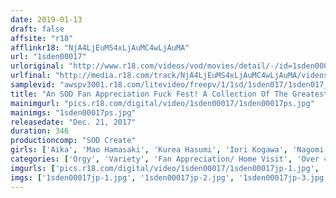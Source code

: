 ```yaml
---
date: 2019-01-13
draft: false
affsite: "r18"
afflinkr18: "NjA4LjEuMS4xLjAuMC4wLjAuMA"
url: "1sden00017"
urloriginal: "http://www.r18.com/videos/vod/movies/detail/-/id=1sden00017"
urlfinal: "http://media.r18.com/track/NjA4LjEuMS4xLjAuMC4wLjAuMA/videos/vod/movies/detail/-/id=1sden00017"
samplevid: "awspv3001.r18.com/litevideo/freepv/1/1sd/1sden017/1sden017_dmb_w.mp4"
title: "An SOD Fan Appreciation Fuck Fest! A Collection Of The Greatest Actresses In History! 2 SOD Stars And 16 Ultra Popular And Elegant Actresses In A Large Orgies Fuck Fest Voted For By Our Fans! A 2 Day 1 Night Fuck Buffet! 72 Cum Shots An Unlimited Ejaculation Bus Tour 2 (*18 Amateur Male Participants)"
mainimgurl: "pics.r18.com/digital/video/1sden00017/1sden00017ps.jpg"
mainimgs: "1sden00017ps.jpg"
releasedate: "Dec. 21, 2017"
duration: 346
productioncomp: "SOD Create"
girls: ['Aika', 'Mao Hamasaki', 'Kurea Hasumi', 'Iori Kogawa', 'Nagomi', 'Aki Sasaki', 'Misa Suzumi', 'Matsuri Kiritani', 'Chisato Takagi', 'Jun Igarashi']
categories: ['Orgy', 'Variety', 'Fan Appreciation/ Home Visit', 'Over 4 Hours', 'Hi-Def']
imgurls: ['pics.r18.com/digital/video/1sden00017/1sden00017jp-1.jpg', 'pics.r18.com/digital/video/1sden00017/1sden00017jp-2.jpg', 'pics.r18.com/digital/video/1sden00017/1sden00017jp-3.jpg', 'pics.r18.com/digital/video/1sden00017/1sden00017jp-4.jpg', 'pics.r18.com/digital/video/1sden00017/1sden00017jp-5.jpg', 'pics.r18.com/digital/video/1sden00017/1sden00017jp-6.jpg', 'pics.r18.com/digital/video/1sden00017/1sden00017jp-7.jpg', 'pics.r18.com/digital/video/1sden00017/1sden00017jp-8.jpg', 'pics.r18.com/digital/video/1sden00017/1sden00017jp-9.jpg', 'pics.r18.com/digital/video/1sden00017/1sden00017jp-10.jpg', 'pics.r18.com/digital/video/1sden00017/1sden00017jp-11.jpg', 'pics.r18.com/digital/video/1sden00017/1sden00017jp-12.jpg', 'pics.r18.com/digital/video/1sden00017/1sden00017jp-13.jpg', 'pics.r18.com/digital/video/1sden00017/1sden00017jp-14.jpg', 'pics.r18.com/digital/video/1sden00017/1sden00017jp-15.jpg', 'pics.r18.com/digital/video/1sden00017/1sden00017jp-16.jpg', 'pics.r18.com/digital/video/1sden00017/1sden00017jp-17.jpg', 'pics.r18.com/digital/video/1sden00017/1sden00017jp-18.jpg', 'pics.r18.com/digital/video/1sden00017/1sden00017jp-19.jpg', 'pics.r18.com/digital/video/1sden00017/1sden00017jp-20.jpg']
imgs: ['1sden00017jp-1.jpg', '1sden00017jp-2.jpg', '1sden00017jp-3.jpg', '1sden00017jp-4.jpg', '1sden00017jp-5.jpg', '1sden00017jp-6.jpg', '1sden00017jp-7.jpg', '1sden00017jp-8.jpg', '1sden00017jp-9.jpg', '1sden00017jp-10.jpg', '1sden00017jp-11.jpg', '1sden00017jp-12.jpg', '1sden00017jp-13.jpg', '1sden00017jp-14.jpg', '1sden00017jp-15.jpg', '1sden00017jp-16.jpg', '1sden00017jp-17.jpg', '1sden00017jp-18.jpg', '1sden00017jp-19.jpg', '1sden00017jp-20.jpg']
---
```


